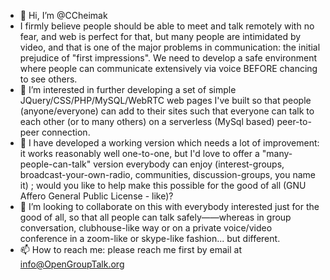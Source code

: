 - 👋 Hi, I’m @CCheimak
- I firmly believe people should be able to meet and talk remotely with no fear, and web is perfect for that, but many people are intimidated by video, and that is one of the major problems in communication: the initial prejudice of "first impressions". We need to develop a safe environment where people can communicate extensively via voice BEFORE chancing to see others. 
- 👀 I’m interested in further developing a set of simple JQuery/CSS/PHP/MySQL/WebRTC web pages I've built so that people (anyone/everyone) can add to their sites such that everyone can talk to each other (or to many others) on a serverless (MySql based) peer-to-peer connection.
- 🌱 I have developed a working version which needs a lot of improvement: it works reasonably well one-to-one, but I'd love to offer a "many-people-can-talk" version everybody can enjoy (interest-groups, broadcast-your-own-radio, communities, discussion-groups, you name it) ; would you like to help make this possible for the good of all (GNU Affero General Public License - like)?
- 💞️ I’m looking to collaborate on this with everybody interested just for the good of all, so that all people can talk safely——whereas in group conversation, clubhouse-like way or on a private voice/video conference in a zoom-like or skype-like fashion... but different.
- 📫 How to reach me: please reach me first by email at info@OpenGroupTalk.org

<!---
CCheimak/CCheimak is a ✨ special ✨ repository because its `README.md` (this file) appears on your GitHub profile.
You can click the Preview link to take a look at your changes.
--->
